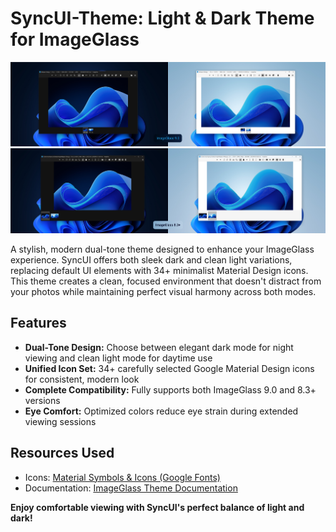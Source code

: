 # SyncUI-Theme: Light & Dark Theme for ImageGlass

![screenshot](https://github.com/mdapm9di/SyncUI-Theme/blob/main/preview-9.0.png)
![screenshot](https://github.com/mdapm9di/SyncUI-Theme/blob/main/preview-8.3+.png)

A stylish, modern dual-tone theme designed to enhance your ImageGlass experience. SyncUI offers both sleek dark and clean light variations, replacing default UI elements with 34+ minimalist Material Design icons. This theme creates a clean, focused environment that doesn't distract from your photos while maintaining perfect visual harmony across both modes.
## Features
- **Dual-Tone Design:** Choose between elegant dark mode for night viewing and clean light mode for daytime use
- **Unified Icon Set:** 34+ carefully selected Google Material Design icons for consistent, modern look
- **Complete Compatibility:** Fully supports both ImageGlass 9.0 and 8.3+ versions
- **Eye Comfort:** Optimized colors reduce eye strain during extended viewing sessions
## Resources Used
* Icons: [Material Symbols & Icons (Google Fonts)](https://fonts.google.com/icons)
* Documentation: [ImageGlass Theme Documentation](https://imageglass.org/docs)

**Enjoy comfortable viewing with SyncUI's perfect balance of light and dark!**
